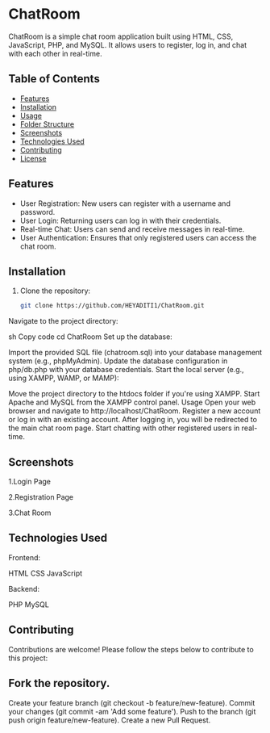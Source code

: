 # ChatRoom

ChatRoom is a simple chat room application built using HTML, CSS, JavaScript, PHP, and MySQL. It allows users to register, log in, and chat with each other in real-time.

## Table of Contents

- [Features](#features)
- [Installation](#installation)
- [Usage](#usage)
- [Folder Structure](#folder-structure)
- [Screenshots](#screenshots)
- [Technologies Used](#technologies-used)
- [Contributing](#contributing)
- [License](#license)

## Features

- User Registration: New users can register with a username and password.
- User Login: Returning users can log in with their credentials.
- Real-time Chat: Users can send and receive messages in real-time.
- User Authentication: Ensures that only registered users can access the chat room.

## Installation

1. Clone the repository:
   ```sh
   git clone https://github.com/HEYADITI1/ChatRoom.git
Navigate to the project directory:

sh
Copy code
cd ChatRoom
Set up the database:

Import the provided SQL file (chatroom.sql) into your database management system (e.g., phpMyAdmin).
Update the database configuration in php/db.php with your database credentials.
Start the local server (e.g., using XAMPP, WAMP, or MAMP):

Move the project directory to the htdocs folder if you're using XAMPP.
Start Apache and MySQL from the XAMPP control panel.
Usage
Open your web browser and navigate to http://localhost/ChatRoom.
Register a new account or log in with an existing account.
After logging in, you will be redirected to the main chat room page.
Start chatting with other registered users in real-time.


## Screenshots
1.Login Page

2.Registration Page

3.Chat Room

## Technologies Used
Frontend:

HTML
CSS
JavaScript

Backend:

PHP
MySQL

## Contributing
Contributions are welcome! Please follow the steps below to contribute to this project:

## Fork the repository.
Create your feature branch (git checkout -b feature/new-feature).
Commit your changes (git commit -am 'Add some feature').
Push to the branch (git push origin feature/new-feature).
Create a new Pull Request.










